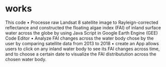 # works
This code
•	Processe raw Landsat 8 satellite image to Rayleign-corrected reflectance and constructed the floating algae index (FAI) of inland surface water across the globe by using Java Script in Google Earth Engine (GEE) Code Editor
•	Analyze FAI changes across the water body chose by the user by comparing satellite data from 2013 to 2018
•	create an App allows users to click on any inland water body to see its FAI changes across time, and to choose a certain date to visualize the FAI distributution across the chosen water body. 
